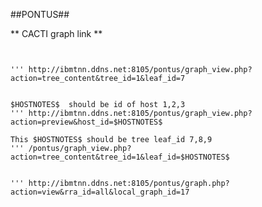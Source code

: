 ##PONTUS##




** CACTI graph link **

``` /graph_view.php?action=tree&tree_id=$graph_tree_id&leaf_id=$graph_tree_item_id


''' http://ibmtnn.ddns.net:8105/pontus/graph_view.php?action=tree_content&tree_id=1&leaf_id=7


$HOSTNOTES$  should be id of host 1,2,3
''' http://ibmtnn.ddns.net:8105/pontus/graph_view.php?action=preview&host_id=$HOSTNOTES$

This $HOSTNOTES$ should be tree leaf_id 7,8,9
''' /pontus/graph_view.php?action=tree_content&tree_id=1&leaf_id=$HOSTNOTES$


''' http://ibmtnn.ddns.net:8105/pontus/graph.php?action=view&rra_id=all&local_graph_id=17
